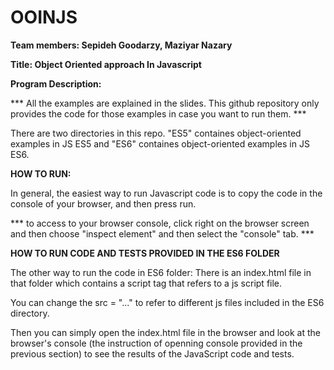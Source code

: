 # OOINJS

__Team members: Sepideh Goodarzy, Maziyar Nazary__

__Title: Object Oriented approach In Javascript__


__Program Description:__

*** All the examples are explained in the slides. This github repository only provides the code for those examples in case you want to run them. ***

There are two directories in this repo. "ES5" containes object-oriented examples in JS ES5 and "ES6" containes object-oriented examples in JS ES6.


__HOW TO RUN:__

In general, the easiest way to run Javascript code is to copy the code in the console of your browser, and then press run.

*** to access to your browser console, click right on the browser screen and then choose "inspect element" and then select the "console" tab. ***

__HOW TO RUN CODE AND TESTS PROVIDED IN THE ES6 FOLDER__

The other way to run the code in ES6 folder: There is an index.html file in that folder which contains a script tag that refers to a js script file. 

You can change the src = "..." to refer to different js files included in the ES6 directory. 

Then you can simply open the index.html file in the browser and look at the browser's console (the instruction of openning console provided in the previous section) to see the results of the JavaScript code and tests.

